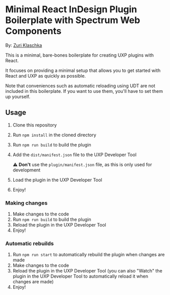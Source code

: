 # Minimal React InDesign Plugin Boilerplate with Spectrum Web Components

By: [Zuri Klaschka](https://github.com/pklaschka)

This is a minimal, bare-bones boilerplate for creating UXP plugins with React.

It focuses on providing a minimal setup that allows you to get started with React and UXP as quickly as possible.

Note that conveniences such as automatic reloading using UDT are not included in this boilerplate. If you want to use
them, you'll have to set them up yourself.

## Usage

1. Clone this repository
2. Run `npm install` in the cloned directory
3. Run `npm run build` to build the plugin
4. Add the `dist/manifest.json` file to the UXP Developer Tool

   ⚠️ **Don't** use the `plugin/manifest.json` file, as this is only used for development
5. Load the plugin in the UXP Developer Tool
6. Enjoy!

### Making changes

1. Make changes to the code
2. Run `npm run build` to build the plugin
3. Reload the plugin in the UXP Developer Tool
4. Enjoy!

### Automatic rebuilds

1. Run `npm run start` to automatically rebuild the plugin when changes are made
2. Make changes to the code
3. Reload the plugin in the UXP Developer Tool (you can also "Watch" the plugin in the UXP Developer Tool to
   automatically reload it when changes are made)
4. Enjoy!

